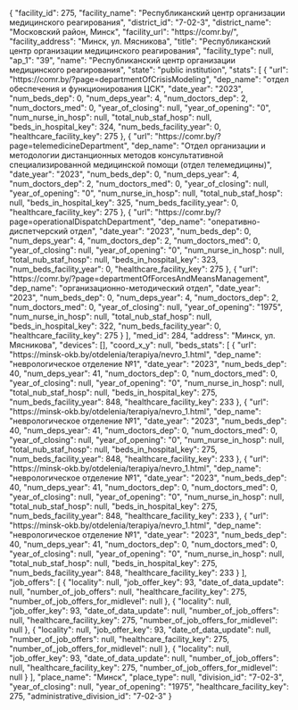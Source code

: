 {
    "facility_id": 275,
    "facility_name": "Республиканский центр организации медицинского реагирования",
    "district_id": "7-02-3",
    "district_name": "Московский район, Минск",
    "facility_url": "https:\/\/comr.by\/",
    "facility_address": "Минск, ул. Мясникова",
    "title": "Республиканский центр организации медицинского реагирования",
    "facility_type": null,
    "ap_1": "39",
    "name": "Республиканский центр организации медицинского реагирования",
    "state": "public institution",
    "stats": [
        {
            "url": "https:\/\/comr.by\/?page=departmentOfCrisisModeling",
            "dep_name": "отдел обеспечения и функционирования ЦСК",
            "date_year": "2023",
            "num_beds_dep": 0,
            "num_deps_year": 4,
            "num_doctors_dep": 2,
            "num_doctors_med": 0,
            "year_of_closing": null,
            "year_of_opening": "0",
            "num_nurse_in_hosp": null,
            "total_nub_staf_hosp": null,
            "beds_in_hospital_key": 324,
            "num_beds_facility_year": 0,
            "healthcare_facility_key": 275
        },
        {
            "url": "https:\/\/comr.by\/?page=telemedicineDepartment",
            "dep_name": "Отдел организации и методологии дистанционных методов консультативной специализированной медицинской помощи (отдел телемедицины)",
            "date_year": "2023",
            "num_beds_dep": 0,
            "num_deps_year": 4,
            "num_doctors_dep": 2,
            "num_doctors_med": 0,
            "year_of_closing": null,
            "year_of_opening": "0",
            "num_nurse_in_hosp": null,
            "total_nub_staf_hosp": null,
            "beds_in_hospital_key": 325,
            "num_beds_facility_year": 0,
            "healthcare_facility_key": 275
        },
        {
            "url": "https:\/\/comr.by\/?page=operationalDispatchDepartment",
            "dep_name": "оперативно-диспетчерский отдел",
            "date_year": "2023",
            "num_beds_dep": 0,
            "num_deps_year": 4,
            "num_doctors_dep": 2,
            "num_doctors_med": 0,
            "year_of_closing": null,
            "year_of_opening": "0",
            "num_nurse_in_hosp": null,
            "total_nub_staf_hosp": null,
            "beds_in_hospital_key": 323,
            "num_beds_facility_year": 0,
            "healthcare_facility_key": 275
        },
        {
            "url": "https:\/\/comr.by\/?page=departmentOfForcesAndMeansManagement",
            "dep_name": "организационно-методический отдел",
            "date_year": "2023",
            "num_beds_dep": 0,
            "num_deps_year": 4,
            "num_doctors_dep": 2,
            "num_doctors_med": 0,
            "year_of_closing": null,
            "year_of_opening": "1975",
            "num_nurse_in_hosp": null,
            "total_nub_staf_hosp": null,
            "beds_in_hospital_key": 322,
            "num_beds_facility_year": 0,
            "healthcare_facility_key": 275
        }
    ],
    "med_id": 284,
    "address": "Минск, ул. Мясникова",
    "devices": [],
    "coord_x_y": null,
    "beds_stats": [
        {
            "url": "https:\/\/minsk-okb.by\/otdelenia\/terapiya\/nevro_1.html",
            "dep_name": "неврологическое отделение №1",
            "date_year": "2023",
            "num_beds_dep": 40,
            "num_deps_year": 41,
            "num_doctors_dep": 0,
            "num_doctors_med": 0,
            "year_of_closing": null,
            "year_of_opening": "0",
            "num_nurse_in_hosp": null,
            "total_nub_staf_hosp": null,
            "beds_in_hospital_key": 275,
            "num_beds_facility_year": 848,
            "healthcare_facility_key": 233
        },
        {
            "url": "https:\/\/minsk-okb.by\/otdelenia\/terapiya\/nevro_1.html",
            "dep_name": "неврологическое отделение №1",
            "date_year": "2023",
            "num_beds_dep": 40,
            "num_deps_year": 41,
            "num_doctors_dep": 0,
            "num_doctors_med": 0,
            "year_of_closing": null,
            "year_of_opening": "0",
            "num_nurse_in_hosp": null,
            "total_nub_staf_hosp": null,
            "beds_in_hospital_key": 275,
            "num_beds_facility_year": 848,
            "healthcare_facility_key": 233
        },
        {
            "url": "https:\/\/minsk-okb.by\/otdelenia\/terapiya\/nevro_1.html",
            "dep_name": "неврологическое отделение №1",
            "date_year": "2023",
            "num_beds_dep": 40,
            "num_deps_year": 41,
            "num_doctors_dep": 0,
            "num_doctors_med": 0,
            "year_of_closing": null,
            "year_of_opening": "0",
            "num_nurse_in_hosp": null,
            "total_nub_staf_hosp": null,
            "beds_in_hospital_key": 275,
            "num_beds_facility_year": 848,
            "healthcare_facility_key": 233
        },
        {
            "url": "https:\/\/minsk-okb.by\/otdelenia\/terapiya\/nevro_1.html",
            "dep_name": "неврологическое отделение №1",
            "date_year": "2023",
            "num_beds_dep": 40,
            "num_deps_year": 41,
            "num_doctors_dep": 0,
            "num_doctors_med": 0,
            "year_of_closing": null,
            "year_of_opening": "0",
            "num_nurse_in_hosp": null,
            "total_nub_staf_hosp": null,
            "beds_in_hospital_key": 275,
            "num_beds_facility_year": 848,
            "healthcare_facility_key": 233
        }
    ],
    "job_offers": [
        {
            "locality": null,
            "job_offer_key": 93,
            "date_of_data_update": null,
            "number_of_job_offers": null,
            "healthcare_facility_key": 275,
            "number_of_job_offers_for_midlevel": null
        },
        {
            "locality": null,
            "job_offer_key": 93,
            "date_of_data_update": null,
            "number_of_job_offers": null,
            "healthcare_facility_key": 275,
            "number_of_job_offers_for_midlevel": null
        },
        {
            "locality": null,
            "job_offer_key": 93,
            "date_of_data_update": null,
            "number_of_job_offers": null,
            "healthcare_facility_key": 275,
            "number_of_job_offers_for_midlevel": null
        },
        {
            "locality": null,
            "job_offer_key": 93,
            "date_of_data_update": null,
            "number_of_job_offers": null,
            "healthcare_facility_key": 275,
            "number_of_job_offers_for_midlevel": null
        }
    ],
    "place_name": "Минск",
    "place_type": null,
    "division_id": "7-02-3",
    "year_of_closing": null,
    "year_of_opening": "1975",
    "healthcare_facility_key": 275,
    "administrative_division_id": "7-02-3"
}